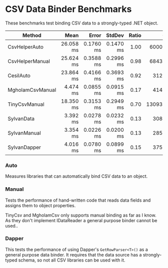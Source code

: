 # CSV Data Binder Benchmarks

These benchmarks test binding CSV data to a strongly-typed .NET object.

|           Method |      Mean |     Error |    StdDev | Ratio |      Gen 0 |    Gen 1 |    Gen 2 | Allocated |
|----------------- |----------:|----------:|----------:|------:|-----------:|---------:|---------:|----------:|
|    CsvHelperAuto | 26.058 ms | 0.1760 ms | 0.1470 ms |  1.00 |  6000.0000 |        - |        - |  27.67 MB |
|  CsvHelperManual | 25.624 ms | 0.3588 ms | 0.2996 ms |  0.98 |  6843.7500 |  31.2500 |        - |  27.32 MB |
|        CesilAuto | 23.864 ms | 0.4166 ms | 0.3693 ms |  0.92 |   312.5000 |        - |        - |   1.28 MB |
| MgholamCsvManual |  4.474 ms | 0.0855 ms | 0.0915 ms |  0.17 |   414.0625 | 218.7500 |  23.4375 |   2.35 MB |
|    TinyCsvManual | 18.350 ms | 0.3153 ms | 0.2949 ms |  0.70 | 13093.7500 | 562.5000 | 281.2500 |   54.9 MB |
|       SylvanData |  3.392 ms | 0.0278 ms | 0.0232 ms |  0.13 |   308.5938 |  50.7813 |        - |   1.24 MB |
|     SylvanManual |  3.354 ms | 0.0226 ms | 0.0200 ms |  0.13 |   285.1563 |  46.8750 |        - |   1.14 MB |
|     SylvanDapper |  4.016 ms | 0.0780 ms | 0.0899 ms |  0.15 |   375.0000 |  62.5000 |        - |   1.52 MB |

### Auto

Measures libraries that can automatically bind CSV data to an object. 

### Manual

Tests the performance of hand-written code that reads data fields and assigns them to object properties.

TinyCsv and MgholamCsv only supports manual binding as far as I know. As they don't implement IDataReader a general purpose binder cannot be used..

### Dapper

This tests the performance of using Dapper's `GetRowParser<T>()` as a general purpose data binder. It requires that the data
source has a strongly-typed schema, so not all CSV libraries can be used with it.